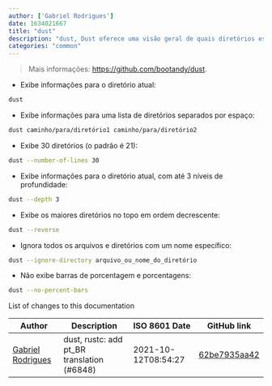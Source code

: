 ```yaml
---
author: ['Gabriel Rodrigues']
date: 1634021667
title: "dust"
description: "dust, Dust oferece uma visão geral de quais diretórios estão usando espaço em disco."
categories: "common"
---
```

> Mais informações: <https://github.com/bootandy/dust>.

- Exibe informações para o diretório atual:

```bash
dust
```

- Exibe informações para uma lista de diretórios separados por espaço:

```bash
dust caminho/para/diretório1 caminho/para/diretório2
```

- Exibe 30 diretórios (o padrão é 21):

```bash
dust --number-of-lines 30
```

- Exibe informações para o diretório atual, com até 3 níveis de profundidade:

```bash
dust --depth 3
```

- Exibe os maiores diretórios no topo em ordem decrescente:

```bash
dust --reverse
```

- Ignora todos os arquivos e diretórios com um nome específico:

```bash
dust --ignore-directory arquivo_ou_nome_do_diretório
```

- Não exibe barras de porcentagem e porcentagens:

```bash
dust --no-percent-bars
```
List of changes to this documentation


Author | Description | ISO 8601 Date | GitHub link
------|-----|-----|-----
[Gabriel Rodrigues](mailto:78451370+gabxyz@users.noreply.github.com) | dust, rustc: add pt_BR translation (#6848) | 2021-10-12T08:54:27 | [62be7935aa42](https://github.com/tldr-pages/tldr/commit/62be7935aa422a8bde7099fc04b89c0a0788f6c5)

